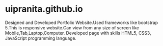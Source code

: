 # uipranita.github.io
<p>Designed and Developed Portfolio Website.Used frameworks like bootstrap 5.This is responsive website.Can view from any size of screen like Mobile,Tab,Laptop,Computer.
Developed page with skills HTML5, CSS3, JavaScript programming language.
</p>

